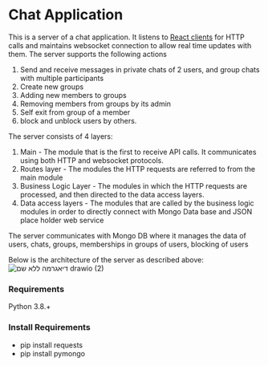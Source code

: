 # Chat Application
This is a server of a chat application. It listens to [React clients](https://github.com/oril1234/Cinema-Management-System-React-Client) for HTTP calls and maintains websocket connection to allow real time updates with them.
The server supports the following actions
1. Send and receive messages in private chats of 2 users, and group chats with multiple participants
2. Create new groups
3. Adding new members to groups
4. Removing members from groups by its admin
5. Self exit from group of a member
6. block and unblock users by others.

The server consists of 4 layers:
1. Main - The module that is the first to receive API calls. It communicates using both HTTP and
websocket protocols.
2. Routes layer - The modules the HTTP requests are referred to from the main module
3. Business Logic Layer - The modules in which the HTTP requests are processed, and then directed to the data access layers.
4. Data access layers - The modules that are called by the business logic modules in order to directly connect with Mongo Data base and JSON place holder web service

The server communicates with Mongo DB where it manages 
the data of users, chats, groups, memberships in groups of users, blocking of users


Below is the architecture of the server as described above:
![_דיאגרמה ללא שם_ drawio (2)](https://user-images.githubusercontent.com/49225452/236948805-626c4531-8557-418e-9f23-d19bd42e84d5.png)




### Requirements
Python 3.8.+

### Install Requirements
- pip install requests
- pip install pymongo
